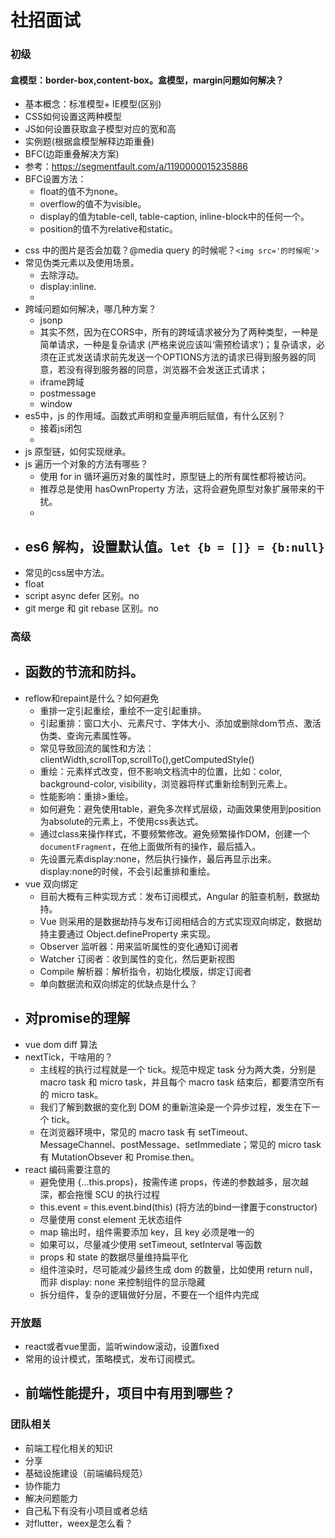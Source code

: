 # 社招面试

### 初级

#### 盒模型：border-box,content-box。盒模型，margin问题如何解决？
- 基本概念：标准模型+ IE模型(区别)
- CSS如何设置这两种模型
- JS如何设置获取盒子模型对应的宽和高
- 实例题(根据盒模型解释边距重叠)
- BFC(边距重叠解决方案)
- 参考：https://segmentfault.com/a/1190000015235886
- BFC设置方法：
  - float的值不为none。
  - overflow的值不为visible。
  - display的值为table-cell, table-caption,  inline-block中的任何一个。
  - position的值不为relative和static。

* css 中的图片是否会加载？@media query 的时候呢？`<img src='的时候呢'>`
* 常见伪类元素以及使用场景。
  - 去除浮动。
  - display:inline.
  - 
* 跨域问题如何解决，哪几种方案？
  - jsonp
  - 其实不然，因为在CORS中，所有的跨域请求被分为了两种类型，一种是简单请求，一种是复杂请求 (严格来说应该叫‘需预检请求’)；复杂请求，必须在正式发送请求前先发送一个OPTIONS方法的请求已得到服务器的同意，若没有得到服务器的同意，浏览器不会发送正式请求；
  - iframe跨域
  - postmessage
  - window
* es5中，js 的作用域。函数式声明和变量声明后赋值，有什么区别？
  - 接着js闭包
  - 
* js 原型链，如何实现继承。
* js 遍历一个对象的方法有哪些？
  - 使用 for in 循环遍历对象的属性时，原型链上的所有属性都将被访问。
  - 推荐总是使用 hasOwnProperty 方法，这将会避免原型对象扩展带来的干扰。
  - 
* es6 解构，设置默认值。`let {b = []} = {b:null}`
  - 
* 常见的css居中方法。
* float
* script async defer 区别。no
* git merge 和 git rebase 区别。no

### 高级
* 函数的节流和防抖。
  - 
* reflow和repaint是什么？如何避免
  - 重排一定引起重绘，重绘不一定引起重排。
  - 引起重排：窗口大小、元素尺寸、字体大小、添加或删除dom节点、激活伪类、查询元素属性等。
  - 常见导致回流的属性和方法：clientWidth,scrollTop,scrollTo(),getComputedStyle()
  - 重绘：元素样式改变，但不影响文档流中的位置，比如：color, background-color, visibility，浏览器将样式重新绘制到元素上。
  - 性能影响：重排>重绘。
  - 如何避免：避免使用table，避免多次样式层级，动画效果使用到position为absolute的元素上，不使用css表达式。
  - 通过class来操作样式，不要频繁修改。避免频繁操作DOM，创建一个`documentFragment`，在他上面做所有的操作，最后插入。
  - 先设置元素display:none，然后执行操作，最后再显示出来。display:none的时候，不会引起重排和重绘。
* vue 双向绑定
  - 目前大概有三种实现方式：发布订阅模式，Angular 的脏查机制，数据劫持。
  - Vue 则采用的是数据劫持与发布订阅相结合的方式实现双向绑定，数据劫持主要通过 Object.defineProperty 来实现。
  - Observer 监听器：用来监听属性的变化通知订阅者
  - Watcher 订阅者：收到属性的变化，然后更新视图
  - Compile 解析器：解析指令，初始化模版，绑定订阅者
  - 单向数据流和双向绑定的优缺点是什么？
* 对promise的理解
  - 
* vue dom diff 算法
* nextTick，干啥用的？
  - 主线程的执行过程就是一个 tick。规范中规定 task 分为两大类，分别是 macro task 和 micro task，并且每个 macro task 结束后，都要清空所有的 micro task。
  - 我们了解到数据的变化到 DOM 的重新渲染是一个异步过程，发生在下一个 tick。
  - 在浏览器环境中，常见的 macro task 有 setTimeout、MessageChannel、postMessage、setImmediate；常见的 micro task 有 MutationObsever 和 Promise.then。
* react 编码需要注意的
  - 避免使用 {…this.props}，按需传递 props，传递的参数越多，层次越深，都会拖慢 SCU 的执行过程
  - this.event = this.event.bind(this) (将方法的bind一律置于constructor)
  - 尽量使用 const element 无状态组件
  - map 输出时，组件需要添加 key，且 key 必须是唯一的
  - 如果可以，尽量减少使用 setTimeout, setInterval 等函数
  - props 和 state 的数据尽量维持扁平化
  - 组件渲染时，尽可能减少最终生成 dom 的数量，比如使用 return null，而非 display: none 来控制组件的显示隐藏
  - 拆分组件，复杂的逻辑做好分层，不要在一个组件内完成

### 开放题
* react或者vue里面，监听window滚动，设置fixed
* 常用的设计模式，策略模式，发布订阅模式。
* 前端性能提升，项目中有用到哪些？
  - 

### 团队相关
* 前端工程化相关的知识
* 分享
* 基础设施建设（前端编码规范）
* 协作能力
* 解决问题能力
* 自己私下有没有小项目或者总结
* 对flutter，weex是怎么看？
